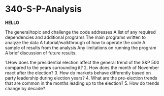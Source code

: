# 340-S-P-Analysis

**HELLO**

The general/topic and challenge the code addresses
A list of any required dependencies and additional programs
The main programs written to analyze the data
A tutorial/walkthrough of how to operate the code
A sample of results from the analysis
Any limitations on running the program
A brief discussion of future results.



1.How does the presidential election affect the general trend of the S&P 500
compared to the years surrounding it?
2. How does the month of November react after the election?
3. How do markets behave differently based on party leadership during election
years?
4. What are the pre-election trends that are common in the months leading up to
the election?
5. How do trends change by decade?